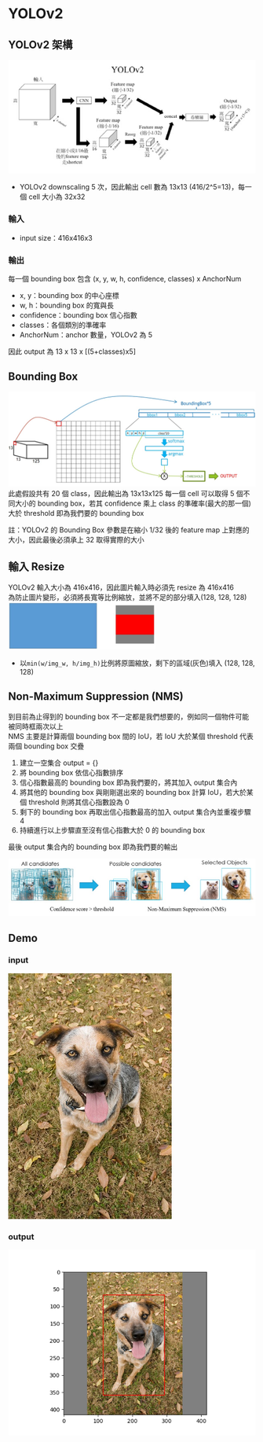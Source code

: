 # YOLOv2

## YOLOv2 架構
![](image/yolov2Architecture.jpg)  
- YOLOv2 downscaling 5 次，因此輸出 cell 數為 13x13 (416/2^5=13)，每一個 cell 大小為 32x32
### 輸入
- input size：416x416x3
### 輸出
每一個 bounding box 包含 (x, y, w, h, confidence, classes) x AnchorNum
- x, y：bounding box 的中心座標
- w, h：bounding box 的寬與長
- confidence：bounding box 信心指數
- classes：各個類別的準確率
- AnchorNum：anchor 數量，YOLOv2 為 5  

因此 output 為 13 x 13 x [(5+classes)x5]

## Bounding Box
<img src="image/detail.jpg" width="600">  
此處假設共有 20 個 class，因此輸出為 13x13x125  
每一個 cell 可以取得 5 個不同大小的 bounding box，若其 confidence 乘上 class 的準確率(最大的那一個)大於 threshold 即為我們要的 bounding box    

註：YOLOv2 的 Bounding Box 參數是在縮小 1/32 後的 feature map 上對應的大小，因此最後必須承上 32 取得實際的大小

## 輸入 Resize
YOLOv2 輸入大小為 416x416，因此圖片輸入時必須先 resize 為 416x416  
為防止圖片變形，必須將長寬等比例縮放，並將不足的部分填入(128, 128, 128)  
<img src="image/resize.jpg" width="300">  

- 以```min(w/img_w, h/img_h)```比例將原圖縮放，剩下的區域(灰色)填入 (128, 128, 128)

## Non-Maximum Suppression (NMS)
到目前為止得到的 bounding box 不一定都是我們想要的，例如同一個物件可能被同時框兩次以上  
NMS 主要是計算兩個 bounding box 間的 IoU，若 IoU 大於某個 threshold 代表兩個 bounding box 交疊  
1. 建立一空集合 output = {}
2. 將 bounding box 依信心指數排序
3. 信心指數最高的 bounding box 即為我們要的，將其加入 output 集合內
4. 將其他的 bounding box 與剛剛選出來的 bounding box 計算 IoU，若大於某個 threshold 則將其信心指數設為 0
5. 剩下的 bounding box 再取出信心指數最高的加入 output 集合內並重複步驟 4
6. 持續進行以上步驟直至沒有信心指數大於 0 的 bounding box  

最後 output 集合內的 bounding box 即為我們要的輸出

![](image/NMS.jpg)

## Demo
### input
![](image/testImage.jpg)
### output
![](image/demo.png)
